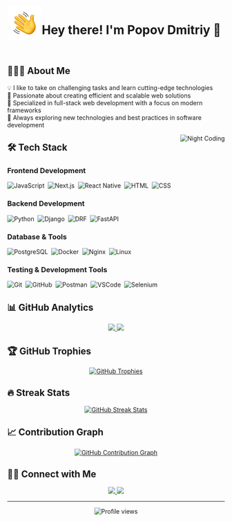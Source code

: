 <img alt="Night Coding" src="https://raw.githubusercontent.com/AVS1508/AVS1508/master/assets/Hand%20Wave.gif" width='80' align="left"/>

# Hey there! I'm Popov Dmitriy 👋

<br>

## 👨🏻‍💻 About Me

💡 I like to take on challenging tasks and learn cutting-edge technologies\
🎯 Passionate about creating efficient and scalable web solutions\
🧡 Specialized in full-stack web development with a focus on modern frameworks\
🚀 Always exploring new technologies and best practices in software development

<img alt="Night Coding" src="https://raw.githubusercontent.com/abhisheknaiidu/abhisheknaiidu/master/code.gif" align="right" height="220"/>

## 🛠 Tech Stack

### Frontend Development
![JavaScript](https://img.shields.io/badge/-JavaScript-05122A?style=flat&logo=javascript)&nbsp;
![Next.js](https://img.shields.io/badge/-Next.js%2015-05122A?style=flat&logo=next.js)&nbsp;
![React Native](https://img.shields.io/badge/-React%20Native-05122A?style=flat&logo=react)&nbsp;
![HTML](https://img.shields.io/badge/-HTML-05122A?style=flat&logo=HTML5)&nbsp;
![CSS](https://img.shields.io/badge/-CSS-05122A?style=flat&logo=CSS3&logoColor=1572B6)&nbsp;

### Backend Development
![Python](https://img.shields.io/badge/-Python-05122A?style=flat&logo=python)&nbsp;
![Django](https://img.shields.io/badge/-Django-05122A?style=flat&logo=django&logoColor=092E20)&nbsp;
![DRF](https://img.shields.io/badge/-Django%20REST-05122A?style=flat&logo=django&logoColor=092E20)&nbsp;
![FastAPI](https://img.shields.io/badge/-FastAPI-05122A?style=flat&logo=fastapi)&nbsp;

### Database & Tools
![PostgreSQL](https://img.shields.io/badge/-PostgreSQL-05122A?style=flat&logo=postgresql)&nbsp;
![Docker](https://img.shields.io/badge/-Docker-05122A?style=flat&logo=docker)&nbsp;
![Nginx](https://img.shields.io/badge/-Nginx-05122A?style=flat&logo=nginx&logoColor=009639)&nbsp;
![Linux](https://img.shields.io/badge/-Linux-05122A?style=flat&logo=linux)&nbsp;

### Testing & Development Tools
![Git](https://img.shields.io/badge/-Git-05122A?style=flat&logo=git)&nbsp;
![GitHub](https://img.shields.io/badge/-GitHub-05122A?style=flat&logo=github)&nbsp;
![Postman](https://img.shields.io/badge/-Postman-05122A?style=flat&logo=postman)&nbsp;
![VSCode](https://img.shields.io/badge/-VS%20Code-05122A?style=flat&logo=visual-studio-code&logoColor=007ACC)&nbsp;
![Selenium](https://img.shields.io/badge/-Selenium-05122A?style=flat&logo=selenium)&nbsp;

## 📊 GitHub Analytics

<p align="center">
<a href="https://github.com/deymonster">
  <img height="180em" src="https://github-readme-stats-eight-theta.vercel.app/api?username=deymonster&show_icons=true&theme=tokyonight&include_all_commits=true&count_private=true"/>
  <img height="180em" src="https://github-readme-stats-eight-theta.vercel.app/api/top-langs/?username=deymonster&layout=compact&langs_count=8&theme=tokyonight"/>
</a>
</p>

## 🏆 GitHub Trophies

<p align="center">
  <a href="https://github.com/deymonster">
    <img src="https://github-profile-trophy.vercel.app/?username=deymonster&theme=tokyonight&no-frame=false&no-bg=false&margin-w=4" alt="GitHub Trophies"/>
  </a>
</p>

## 🔥 Streak Stats

<p align="center">
  <a href="https://github.com/deymonster">
    <img src="https://github-readme-streak-stats.herokuapp.com/?user=deymonster&theme=tokyonight" alt="GitHub Streak Stats"/>
  </a>
</p>

## 📈 Contribution Graph

<p align="center">
  <a href="https://github.com/deymonster">
    <img src="https://github-readme-activity-graph.vercel.app/graph?username=deymonster&theme=tokyo-night" alt="GitHub Contribution Graph"/>
  </a>
</p>


## 🤝🏻 Connect with Me

<p align="center">
  <a href="mailto:deymonster@gmail.com">
    <img src="https://img.shields.io/badge/-deymonster@gmail.com-D14836?style=flat&logo=Gmail&logoColor=white"/>
  </a>
  <a href="https://t.me/Deymonster">
    <img src="https://img.shields.io/badge/-@Deymonster-26A5E4?style=flat&logo=Telegram&logoColor=white"/>
  </a>
</p>

---
<p align="center">
  <img src="https://komarev.com/ghpvc/?username=deymonster&color=blueviolet&style=flat-square&label=Profile+Views" alt="Profile views"/>
</p>
